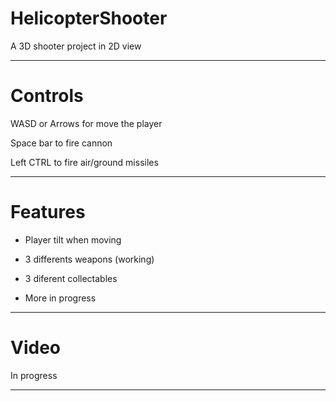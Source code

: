 # HelicopterShooter
A 3D shooter project in 2D view

----------------------------------------------------------------------------
# Controls

WASD or Arrows for move the player

Space bar to fire cannon

Left CTRL to fire air/ground missiles

-----------------------------------------------------------------------------
# Features

- Player tilt when moving

- 3 differents weapons (working)

- 3 diferent collectables

- More in progress

-----------------------------------------------------------------------------
# Video

In progress

------------------------------------------------------------------------------
